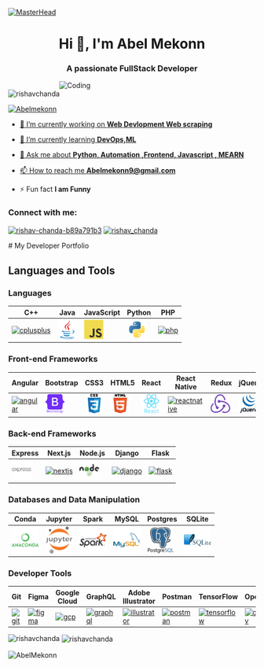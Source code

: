 [![MasterHead](https://firebasestorage.googleapis.com/v0/b/flexi-coding.appspot.com/o/dempgi7-520f8d5f-63d4-4453-8822-dbc149ae27f8.gif?alt=media&token=91c0c7b2-93c3-4029-b011-1a8703c5730d)](https://rishavchanda.io)
<h1 align="center">Hi 👋, I'm Abel Mekonn</h1>
<h3 align="center">A passionate FullStack Developer </h3>
<img align="right" alt="Coding" width="400" src="https://cdn.dribbble.com/users/1162077/screenshots/3848914/programmer.gif">


<p align="left"> <img src="https://komarev.com/ghpvc/?username=Abelmekonn&label=Profile%20views&color=0e75b6&style=flat" alt="rishavchanda" /> </p>

<p align="left"> <a href="https://twitter.com/AbelMekonn" target="blank"><img src="https://img.shields.io/twitter/follow/AbelMekonn?logo=twitter&style=for-the-badge" alt="Abelmekonn"  </p>

- 🔭 I’m currently working on **Web Devlopment Web scraping**

- 🌱 I’m currently learning **DevOps,ML**

- 💬 Ask me about **Python, Automation ,Frontend, Javascript , MEARN**

- 📫 How to reach me **Abelmekonn9@gmail.com**

- ⚡ Fun fact **I am Funny**

<h3 align="left">Connect with me:</h3>
<p align="left">

<a href="https://www.linkedin.com/in/abel-mekonn-pydev/" target="blank"><img align="center" src="https://raw.githubusercontent.com/rahuldkjain/github-profile-readme-generator/master/src/images/icons/Social/linked-in-alt.svg" alt="rishav-chanda-b89a791b3" height="30" width="40" /></a>
<a href="https://instagram.com/Abel.mekonn.96" target="blank"><img align="center" src="https://raw.githubusercontent.com/rahuldkjain/github-profile-readme-generator/master/src/images/icons/Social/instagram.svg" alt="rishav_chanda" height="30" width="40" /></a>
</p>
# My Developer Portfolio

## Languages and Tools

### Languages

 C++ | Java | JavaScript | Python | PHP |
|----------|----------|----------|----------|----------|
| [<img src="https://skillicons.dev/icons?i=cplusplus" alt="cplusplus" />](https://www.w3schools.com/cpp/) | [<img src="https://raw.githubusercontent.com/devicons/devicon/master/icons/java/java-original.svg" alt="java" width="40" height="40"/>](https://www.java.com) | [<img src="https://raw.githubusercontent.com/devicons/devicon/master/icons/javascript/javascript-original.svg" alt="javascript" width="40" height="40"/>](https://developer.mozilla.org/en-US/docs/Web/JavaScript) | [<img src="https://raw.githubusercontent.com/devicons/devicon/master/icons/python/python-original.svg" alt="python" width="40" height="40"/>](https://www.python.org) | [<img src="https://www.vectorlogo.zone/logos/php/php-icon.svg" alt="php" width="40" height="40"/>](https://www.php.net/) |

### Front-end Frameworks

| Angular | Bootstrap | CSS3 | HTML5 | React | React Native | Redux | jQuery | Tailwind CSS |
|----------|----------|----------|----------|----------|----------|----------|----------|----------|
| [<img src="https://angular.io/assets/images/logos/angular/angular.svg" alt="angular" width="40" height="40"/>](https://angular.io) | [<img src="https://raw.githubusercontent.com/devicons/devicon/master/icons/bootstrap/bootstrap-plain-wordmark.svg" alt="bootstrap" width="40" height="40"/>](https://getbootstrap.com) | [<img src="https://raw.githubusercontent.com/devicons/devicon/master/icons/css3/css3-original-wordmark.svg" alt="css3" width="40" height="40"/>](https://www.w3schools.com/css/) | [<img src="https://raw.githubusercontent.com/devicons/devicon/master/icons/html5/html5-original-wordmark.svg" alt="html5" width="40" height="40"/>](https://www.w3.org/html/) | [<img src="https://raw.githubusercontent.com/devicons/devicon/master/icons/react/react-original-wordmark.svg" alt="react" width="40" height="40"/>](https://reactjs.org/) | [<img src="https://reactnative.dev/img/header_logo.svg" alt="reactnative" width="40" height="40"/>](https://reactnative.dev/) | [<img src="https://raw.githubusercontent.com/devicons/devicon/master/icons/redux/redux-original.svg" alt="redux" width="40" height="40"/>](https://redux.js.org) | [<img src="https://raw.githubusercontent.com/devicons/devicon/master/icons/jquery/jquery-original-wordmark.svg" alt="jquery" width="40" height="40"/>](https://jquery.com/) | [<img src="https://www.vectorlogo.zone/logos/tailwindcss/tailwindcss-icon.svg" alt="tailwind" width="40" height="40"/>](https://tailwindcss.com/) |

### Back-end Frameworks

| Express | Next.js | Node.js | Django | Flask |
|----------|----------|----------|----------|----------|
| [<img src="https://raw.githubusercontent.com/devicons/devicon/master/icons/express/express-original-wordmark.svg" alt="express" width="40" height="40"/>](https://expressjs.com) | [<img src="https://cdn.worldvectorlogo.com/logos/nextjs-2.svg" alt="nextjs" width="40" height="40"/>](https://nextjs.org/) | [<img src="https://raw.githubusercontent.com/devicons/devicon/master/icons/nodejs/nodejs-original-wordmark.svg" alt="nodejs" width="40" height="40"/>](https://nodejs.org) | [<img src="https://skillicons.dev/icons?i=django" alt="django" />](https://www.djangoproject.com/) | [<img src="https://www.vectorlogo.zone/logos/pocoo_flask/pocoo_flask-icon.svg" alt="flask" width="40" height="40"/>](https://flask.palletsprojects.com/) |

### Databases and Data Manipulation

| Conda | Jupyter | Spark | MySQL | Postgres | SQLite |
|----------|----------|----------|----------|----------|----------|
| [<img src="https://github.com/devicons/devicon/blob/master/icons/anaconda/anaconda-original-wordmark.svg" alt="Conda" title="Conda" width="55" height="55"/>](https://anaconda.org) | [<img src="https://github.com/devicons/devicon/blob/master/icons/jupyter/jupyter-original-wordmark.svg" alt="Jupiter" title="Jupiter" width="55" height="55"/>](https://jupyter.org/) | [<img src="https://github.com/devicons/devicon/blob/master/icons/apachespark/apachespark-original-wordmark.svg" alt="Spark" title="Spark" width="55" height="55"/>](https://spark.apache.org/) | [<img src="https://github.com/devicons/devicon/blob/master/icons/mysql/mysql-original-wordmark.svg" alt="MySQL" title="MySQL" width="55" height="55"/>](https://www.mysql.com/) | [<img src="https://github.com/devicons/devicon/blob/master/icons/postgresql/postgresql-original-wordmark.svg" alt="Postgres" title="Postgres" width="55" height="55"/>](https://www.postgresql.org/) | [<img src="https://github.com/devicons/devicon/blob/master/icons/sqlite/sqlite-original-wordmark.svg" alt="SQLite" title="SQLite" width="55" height="55"/>](https://www.sqlite.org/) |

### Developer Tools

| Git | Figma | Google Cloud | GraphQL | Adobe Illustrator | Postman | TensorFlow | OpenCV |
|----------|----------|----------|----------|----------|----------|----------|----------|
| [<img src="https://www.vectorlogo.zone/logos/git-scm/git-scm-icon.svg" alt="git" width="40" height="40"/>](https://git-scm.com/) | [<img src="https://www.vectorlogo.zone/logos/figma/figma-icon.svg" alt="figma" width="40" height="40"/>](https://www.figma.com/) | [<img src="https://www.vectorlogo.zone/logos/google_cloud/google_cloud-icon.svg" alt="gcp" width="40" height="40"/>](https://cloud.google.com) | [<img src="https://www.vectorlogo.zone/logos/graphql/graphql-icon.svg" alt="graphql" width="40" height="40"/>](https://graphql.org) | [<img src="https://www.vectorlogo.zone/logos/adobe_illustrator/adobe_illustrator-icon.svg" alt="illustrator" width="40" height="40"/>](https://www.adobe.com/in/products/illustrator.html) | [<img src="https://www.vectorlogo.zone/logos/getpostman/getpostman-icon.svg" alt="postman" width="40" height="40"/>](https://postman.com) | [<img src="https://www.vectorlogo.zone/logos/tensorflow/tensorflow-icon.svg" alt="tensorflow" width="40" height="40"/>](https://www.tensorflow.org) | [<img src="https://www.vectorlogo.zone/logos/opencv/opencv-icon.svg" alt="opencv" width="40" height="40"/>](https://opencv.org/) |


<p><img align="left" src="https://github-readme-stats.vercel.app/api/top-langs?username=Abelmekonn&show_icons=true&locale=en&layout=compact&theme=tokyonight" alt="rishavchanda" /></p>

<p>&nbsp;<img align="center" src="https://github-readme-stats.vercel.app/api?username=Abelmekonn&show_icons=true&locale=en&theme=tokyonight" alt="rishavchanda" /></p>

<p><img align="center" src="https://github-readme-streak-stats.herokuapp.com/?user=Abelmekonn&&theme=tokyonight" alt="AbelMekonn" /></p>
